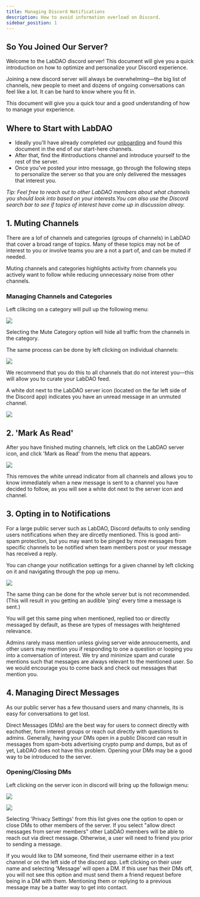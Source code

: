 ```yaml
---
title: Managing Discord Notifications
description: How to avoid information overload on Discord.
sidebar_position: 1
---
```

## So You Joined Our Server?

Welcome to the LabDAO discord server! 
This document will give you a quick introduction on how to optimize and personalize your Discord experience. 

Joining a new discord server will always be overwhelming—the big list of channels, new people to meet and dozens of ongoing conversations can feel like a lot. It can be hard to know where you fit in. 

This document will give you a quick tour and a good understanding of how to manage your experience. 

## Where to Start with LabDAO

* Ideally you'll have already completed our [onboarding](https://onboarding.labdao.xyz/quest) and found this document in the end of our start-here channels. 
* After that, find the #introductions channel and introduce yourself to the rest of the server.
* Once you've posted your intro message, go through the following steps to personalize the server so that you are only delivered the messages that interest you.

*Tip: Feel free to reach out to other LabDAO members about what channels you should look into based on your interests.You can also use the Discord search bar to see if topics of interest have come up in discussion alreay.*

## 1. Muting Channels 

There are a lof of channels and categories (groups of channels) in LabDAO that cover a broad range of topics. Many of these topics may not be of interest to you or involve teams you are a not a part of, and can be muted if needed. 

Muting channels and categories highlights activity from channels you actively want to follow while reducing unnecessary noise from other channels.

### Managing Channels and Categories
Left clikcing on a category will pull up the following menu:

![](https://i.imgur.com/TefPb72.png)

Selecting the Mute Category option will hide all traffic from the channels in the category. 


The same process can be done by left clicking on individual channels:

![](https://i.imgur.com/mgRWbkT.png)

We recommend that you do this to all channels that do not interest you—this will allow you to curate your LabDAO feed.

A white dot next to the LabDAO server icon (located on the far left side of the Discord app) indicates you have an unread message in an unmuted channel. 

![](https://i.imgur.com/hEpb3sV.png)



## 2. 'Mark As Read'

After you have finished muting channels, left click on the LabDAO server icon, and click 'Mark as Read' from the menu that appears.

![](https://i.imgur.com/BTPuBsl.png)

This removes the white unread indicator from all channels and allows you to know immediately when a new message is sent to a channel you have decided to follow, as you will see a white dot next to the server icon and channel. 


## 3. Opting in to Notifications 

For a large public server such as LabDAO, Discord defaults to only sending users notifications when they are dircetly mentioned. This is good anti-spam protection, but you may want to be pinged by more messages from specific channels to be notified when team members post or your message has received a reply.

You can change your notification settings for a given channel by left clicking on it and navigating through the pop up menu.

![](https://i.imgur.com/zpzDLZc.png)

The same thing can be done for the whole server but is not recommended.(This will result in you getting an audible 'ping' every time a message is sent.)

You will get this same ping when mentioned, replied too or directly messaged by default, as these are types of messages with heightened relevance. 

Admins rarely mass mention unless giving server wide annoucements, and other users may mention you if responding to one a question or looping you into a conversation of interest. We try and minimize spam and curate mentions such that messages are always relevant to the mentioned user. So we would encourage you to come back and check out messages that mention you.

## 4. Managing Direct Messages

As our public server has a few thousand users and many channels, its is easy for conversations to get lost. 

Direct Messages (DMs) are the best way for users to connect directly with eachother, form interest groups or reach out directly with questions to admins. Generally, having your DMs open in a public Discord can result in messages from spam-bots advertising crypto pump and dumps, but as of yet, LabDAO does not have this problem. Opening your DMs may be a good way to be introduced to the server.

### Opening/Closing DMs 

Left clicking on the server icon in discord will bring up the followign menu:

![](https://i.imgur.com/MieiD1D.png)

![](https://i.imgur.com/Je4ZLfb.png)



Selecting 'Privacy Settings' from this list gives one the option to open or close DMs to other members of the server. If you select "allow direct messages from server members" other LabDAO members will be able to reach out via direct message. Otherwise, a user will need to friend you prior to sending a message.

If you would like to DM someone, find their username either in a text channel or on the left side of the discord app. Left clicking on their user name and selecting 'Message' will open a DM. If this user has their DMs off, you will not see this option and must send them a friend request before being in a DM with them. Mentioning them or replying to a previous message may be a batter way to get into contact.


